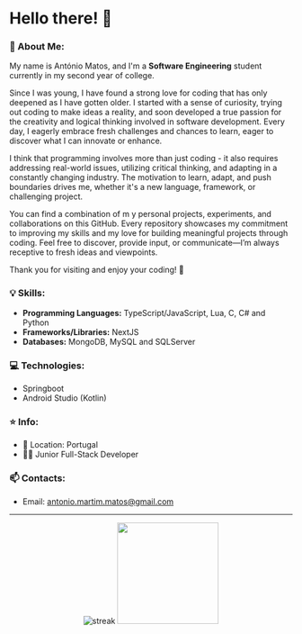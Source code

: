# Hello there! 👋 

### 📙 About Me:
My name is António Matos, and I'm a **Software Engineering** student currently in my second year of college. 

Since I was young, I have found a strong love for coding that has only deepened as I have gotten older. I started with a sense of curiosity, trying out coding to make ideas a reality, and soon developed a true passion for the creativity and logical thinking involved in software development. Every day, I eagerly embrace fresh challenges and chances to learn, eager to discover what I can innovate or enhance. 

I think that programming involves more than just coding - it also requires addressing real-world issues, utilizing critical thinking, and adapting in a constantly changing industry. The motivation to learn, adapt, and push boundaries drives me, whether it's a new language, framework, or challenging project. 

You can find a combination of m y personal projects, experiments, and collaborations on this GitHub. Every repository showcases my commitment to improving my skills and my love for building meaningful projects through coding. Feel free to discover, provide input, or communicate—I’m always receptive to fresh ideas and viewpoints. 

Thank you for visiting and enjoy your coding! 🚀 

### 💡 Skills:
- **Programming Languages:** TypeScript/JavaScript, Lua, C, C# and Python
- **Frameworks/Libraries:** NextJS
- **Databases:** MongoDB, MySQL and SQLServer
  
### 💻 Technologies:
- Springboot
- Android Studio (Kotlin)

### ⭐ Info:
- 📍 Location: Portugal
- 👨‍💻 Junior Full-Stack Developer

### 📫 Contacts:
- Email: antonio.martim.matos@gmail.com

---

<div align="center">
  <img src="https://github-readme-streak-stats.herokuapp.com/?user=antmmatos&locale=en&theme=dark&hide_border=true&card_height=180" alt="streak"/>
  <img height="180em" src="https://github-readme-stats.vercel.app/api/top-langs/?username=antmmatos&locale=en&theme=dark&layout=compact&hide_border=true" />
</div>
